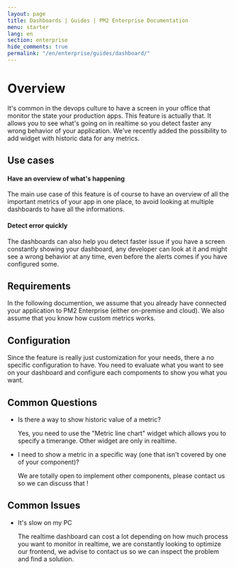 ```yaml
---
layout: page
title: Dashboards | Guides | PM2 Enterprise Documentation
menu: starter
lang: en
section: enterprise
hide_comments: true
permalink: "/en/enterprise/guides/dashboard/"
---
```


# Overview

It's common in the devops culture to have a screen in your office that monitor the state your production apps.
This feature is actually that. It allows you to see what's going on in realtime so you detect faster any wrong behavior of your application.
We've recently added the possibility to add widget with historic data for any metrics.

## Use cases

#### Have an overview of what's happening

The main use case of this feature is of course to have an overview of all the important metrics of your app in one place, to avoid looking at multiple dashboards to have all the informations.

#### Detect error quickly

The dashboards can also help you detect faster issue if you have a screen constantly showing your dashboard, any developer can look at it and might see a wrong behavior at any time, even before the alerts comes if you have configured some.

## Requirements

In the following documention, we assume that you already have connected your application to PM2 Enterprise (either on-premise and cloud).
We also assume that you know how custom metrics works.

## Configuration

Since the feature is really just customization for your needs, there a no specific configuration to have. You need to evaluate what you want to see on your dashboard and configure each compoments to show you what you want.

## Common Questions

* Is there a way to show historic value of a metric?

  Yes, you need to use the "Metric line chart" widget which allows you to specify a timerange. Other widget are only in realtime.

* I need to show a metric in a specific way (one that isn't covered by one of your component)?

  We are totally open to implement other components, please contact us so we can discuss that !

## Common Issues

* It's slow on my PC

  The realtime dashboard can cost a lot depending on how much process you want to monitor in realtime, we are constantly looking to optimize our frontend, we advise to contact us so we can inspect the problem and find a solution.
